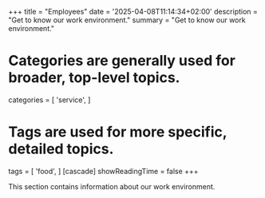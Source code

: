 +++
title = "Employees"
date = '2025-04-08T11:14:34+02:00'
description = "Get to know our work environment."
summary = "Get to know our work environment."
# Categories are generally used for broader, top-level topics.
categories = [
 'service',
]
# Tags are used for more specific, detailed topics.
tags = [
 'food',
]
[cascade]
showReadingTime = false
+++

This section contains information about our work environment.
